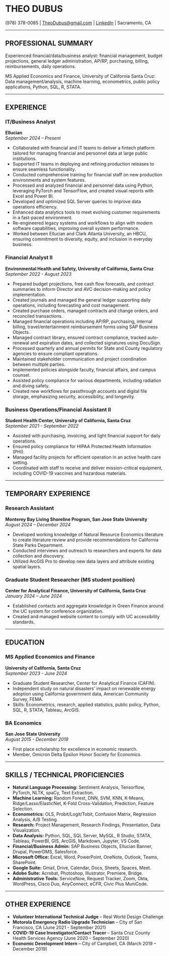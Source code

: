 # THEO DUBUS  
(978) 378-0085 | TheoDubus@gmail.com | [LinkedIn](www.linkedin.com/in/Theo-Dubus) | Sacramento, CA  

---

## PROFESSIONAL SUMMARY  
Experienced financial/data/business analyst: financial management, budget projections, general ledger administration, AP/RP, purchasing, billing, reimbursements, daily operations.  

MS Applied Economics and Finance, University of California Santa Cruz: Data management/analysis, machine learning, econometrics, public policy applications, Python, SQL, R, STATA.  

---

## EXPERIENCE  

### IT/Business Analyst  
**Ellucian**  
*September 2024 – Present*  
- Collaborated with financial and IT teams to deliver a fintech platform tailored for managing financial and personnel data at large public institutions.  
- Supported IT teams in deploying and refining production releases to ensure seamless functionality.  
- Conducted comprehensive training for financial staff on new production environments and system features.  
- Processed and analyzed financial and personnel data using Python, leveraging PyTorch and TensorFlow, and created visual reports with Excel and Power BI.  
- Developed and optimized SQL Server queries to improve data operations efficiency.  
- Enhanced data analytics tools to meet evolving customer requirements in a fast-paced environment.  
- Re-engineered legacy systems and workflows to align with modern software capabilities, improving overall system performance.  
- Worked between Ellucian and Clark Atlanta University, an HBCU, ensuring commitment to diversity, equity, and inclusion in everyday business.  

### Financial Analyst II  
**Environmental Health and Safety, University of California, Santa Cruz**  
*September 2022 - August 2023*  
- Prepared budget projections, free cash flow forecasts, and contract summaries to inform Director and AVC decision-making and policy implementation.  
- Created journals and managed the general ledger supporting daily operations, including forecasting and cost management.  
- Created purchase orders, managed contracts and change orders, and reconciled transactions.  
- Managed financial operations including AP/RP, purchasing, internal billing, travel/entertainment reimbursement forms using SAP Business Objects.  
- Managed contract library, ensured contract compliance, tracked auto-renewal and expiration dates, and collected signatures using DocuSign.  
- Processed quarterly and annual permits for State and County regulatory agencies to ensure compliant operations.  
- Maintained stakeholder communication and project coordination between multiple parties.  
- Implemented policies alongside faculty, financial affairs, and campus counsel.  
- Assisted policy compliance for various departments, including radiation and diving safety.  
- Created new workflows for passthrough accounts and digital file storage, emphasizing security, accessibility, and longevity.  

### Business Operations/Financial Assistant II  
**Student Health Center, University of California, Santa Cruz**  
*September 2021 - September 2022*  
- Assisted with purchasing, invoicing, and light financial support for daily operations.  
- Ensured policy compliance for HIPAA Protected Health Information (PHI).  
- Managed facility projects for efficient operation in an active health care setting.  
- Coordinated with staff to receive and deliver mission-critical equipment, including COVID-19 vaccines and hazardous materials.  

---

## TEMPORARY EXPERIENCE  

### Research Assistant  
**Monterey Bay Living Shoreline Program, San Jose State University**  
*August 2024 – December 2024*  
- Developed working knowledge of Natural Resource Economics literature to create literature review and provide recommendations for California State Parks Department.  
- Conducted interviews and outreach to researchers and experts for data collection and discovery.  
- Utilized ArcGIS Pro to develop new data layers and attribute existing spatial layers.  

### Graduate Student Researcher (MS student position)  
**Center for Analytical Finance, University of California, Santa Cruz**  
*January 2024 – June 2024*  
- Established contacts and aggregate knowledge in Green Finance around the UC system for conference organization.  
- Created and managed website content to comply with UC accessibility standards.  

---

## EDUCATION  

### MS Applied Economics and Finance  
**University of California, Santa Cruz**  
*September 2023 - June 2024*  
- Graduate Student Researcher, Center for Analytical Finance (CAFIN).  
- Independent study on natural disasters' impact on renewable energy adoption using California government data, American Community Survey, FEMA.  
- Skills: Econometrics, research, applied statistics, public policy, Python, SQL, R, STATA, Tableau, ArcGIS.  

### BA Economics  
**San Jose State University**  
*August 2015 - December 2019*  
- First place scholarship for excellence in economic research.  
- Member, Omicron Delta Epsilon Honor Society for Economics.  

---

## SKILLS / TECHNICAL PROFICIENCIES  

- **Natural Language Processing:** Sentiment Analysis, Tensorflow, PyTorch, NLTK, spaCy, Text Extraction.  
- **Machine Learning:** Random Forest, DNN, SVM, KNN, K-Means, Ridge/Lasso/ElasticNet, K-Fold Cross-Validation, Prediction, Feature Selection.  
- **Econometrics:** OLS, Probit/Logit/Tobit, Confusion Matrix, Regression Analysis, A/B Testing.  
- **Research:** Project Management, Research Findings, Presentation, Data Visualization.  
- **Data Analysis:** Python, SQL, SQL Server, MySQL, R Studio, STATA, Tableau, PowerBI, GIS, ArcGIS, Markdown, Jupyter, VS Code.  
- **Financial/Business Admin:** SAP Business Objects, Ellucian Banner, Drupal, PowerDMS, Salesforce.  
- **Microsoft Office:** Excel, Word, PowerPoint, OneNote, Outlook, Teams, SharePoint.  
- **Google Suite:** Gmail, Drive, Calendar, Docs, Sheets, Spaces, Meet.  
- **Adobe Suite:** Acrobat, Photoshop, Illustrator, Premiere, Bridge.  
- **Administrative Tools:** ServiceNow, Request Tracker, Zoom, Okta, WordPress, Cisco Duo, AnyConnect, eCFR, Civic Plus MuniCode.  

---

## OTHER EXPERIENCE  

- **Volunteer International Technical Judge** – Real World Design Challenge  
- **Motorola Emergency Radio Upgrade Technician** – City of San Francisco, CA (June 2021 - September 2021)  
- **COVID-19 Case Investigator/Contact Tracer** – Santa Cruz County Health Services Agency (June 2020 – September 2020)  
- **Economic Development Intern** – City of Campbell, CA (March 2019 – December 2019)  
